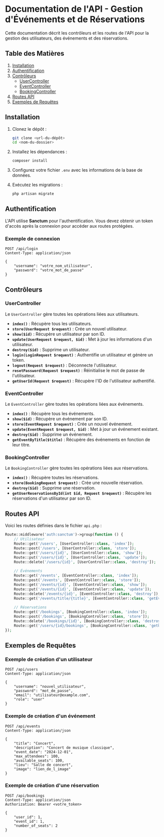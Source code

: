 # Documentation de l'API - Gestion d'Événements et de Réservations

Cette documentation décrit les contrôleurs et les routes de l'API pour la gestion des utilisateurs, des événements et des réservations.

## Table des Matières

1. [Installation](#installation)
2. [Authentification](#authentification)
3. [Contrôleurs](#contrôleurs)
   - [UserController](#usercontroller)
   - [EventController](#eventcontroller)
   - [BookingController](#bookingcontroller)
4. [Routes API](#routes-api)
5. [Exemples de Requêtes](#exemples-de-requêtes)

## Installation

1. Clonez le dépôt :  
   ```bash
   git clone <url-du-dépôt>
   cd <nom-du-dossier>
   ```

2. Installez les dépendances :  
   ```bash
   composer install
   ```

3. Configurez votre fichier `.env` avec les informations de la base de données.

4. Exécutez les migrations :  
   ```bash
   php artisan migrate
   ```

## Authentification

L'API utilise **Sanctum** pour l'authentification. Vous devez obtenir un token d'accès après la connexion pour accéder aux routes protégées.

### Exemple de connexion
```http
POST /api/login
Content-Type: application/json

{
    "username": "votre_nom_utilisateur",
    "password": "votre_mot_de_passe"
}
```

## Contrôleurs

### UserController

Le `UserController` gère toutes les opérations liées aux utilisateurs.

- **`index()`** : Récupère tous les utilisateurs.
- **`store(UserRequest $request)`** : Crée un nouvel utilisateur.
- **`show($id)`** : Récupère un utilisateur par son ID.
- **`update(UserRequest $request, $id)`** : Met à jour les informations d'un utilisateur.
- **`destroy($id)`** : Supprime un utilisateur.
- **`login(LoginRequest $request)`** : Authentifie un utilisateur et génère un token.
- **`logout(Request $request)`** : Déconnecte l'utilisateur.
- **`resetPassword(Request $request)`** : Réinitialise le mot de passe de l'utilisateur.
- **`getUserId(Request $request)`** : Récupère l'ID de l'utilisateur authentifié.

### EventController

Le `EventController` gère toutes les opérations liées aux événements.

- **`index()`** : Récupère tous les événements.
- **`show($id)`** : Récupère un événement par son ID.
- **`store(EventRequest $request)`** : Crée un nouvel événement.
- **`update(EventRequest $request, $id)`** : Met à jour un événement existant.
- **`destroy($id)`** : Supprime un événement.
- **`getEventByTitle($title)`** : Récupère des événements en fonction de leur titre.

### BookingController

Le `BookingController` gère toutes les opérations liées aux réservations.

- **`index()`** : Récupère toutes les réservations.
- **`store(BookingRequest $request)`** : Crée une nouvelle réservation.
- **`destroy($id)`** : Supprime une réservation.
- **`getUserReservationsById(int $id, Request $request)`** : Récupère les réservations d'un utilisateur par son ID.

## Routes API

Voici les routes définies dans le fichier `api.php` :

```php
Route::middleware('auth:sanctum')->group(function () {
    // Utilisateur
    Route::get('/users', [UserController::class, 'index']);
    Route::post('/users', [UserController::class, 'store']);
    Route::get('/users/{id}', [UserController::class, 'show']);
    Route::put('/users/{id}', [UserController::class, 'update']);
    Route::delete('/users/{id}', [UserController::class, 'destroy']);
    
    // Événements
    Route::get('/events', [EventController::class, 'index']);
    Route::post('/events', [EventController::class, 'store']);
    Route::get('/events/{id}', [EventController::class, 'show']);
    Route::put('/events/{id}', [EventController::class, 'update']);
    Route::delete('/events/{id}', [EventController::class, 'destroy']);
    Route::get('/events/title/{title}', [EventController::class, 'getEventByTitle']);
    
    // Réservations
    Route::get('/bookings', [BookingController::class, 'index']);
    Route::post('/bookings', [BookingController::class, 'store']);
    Route::delete('/bookings/{id}', [BookingController::class, 'destroy']);
    Route::get('/users/{id}/bookings', [BookingController::class, 'getUserReservationsById']);
});
```

## Exemples de Requêtes

### Exemple de création d'un utilisateur
```http
POST /api/users
Content-Type: application/json

{
    "username": "nouvel_utilisateur",
    "password": "mot_de_passe",
    "email": "utilisateur@example.com",
    "role": "user"
}
```

### Exemple de création d'un événement
```http
POST /api/events
Content-Type: application/json

{
    "title": "Concert",
    "description": "Concert de musique classique",
    "event_date": "2024-12-01",
    "max_attendees": 100,
    "available_seats": 100,
    "lieu": "Salle de concert",
    "image": "lien_de_l_image"
}
```

### Exemple de création d'une réservation
```http
POST /api/bookings
Content-Type: application/json
Authorization: Bearer <votre_token>

{
    "user_id": 1,
    "event_id": 1,
    "number_of_seats": 2
}
```

